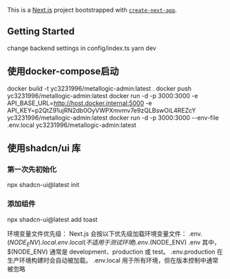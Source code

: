This is a [Next.js](https://nextjs.org/) project bootstrapped with [`create-next-app`](https://github.com/vercel/next.js/tree/canary/packages/create-next-app).

## Getting Started
change backend settings in config/index.ts
yarn dev

## 使用docker-compose启动
docker build -t yc3231996/metallogic-admin:latest .
docker push yc3231996/metallogic-admin:latest
docker run -d -p 3000:3000 -e API_BASE_URL=http://host.docker.internal:5000 -e API_KEY=p2QtZ91ujRN2db0OyVWPXmvmv7e9zQLBswOiL4REZcY yc3231996/metallogic-admin:latest
docker run -d -p 3000:3000 --env-file .env.local yc3231996/metallogic-admin:latest


## 使用shadcn/ui 库
### 第一次先初始化
npx shadcn-ui@latest init
### 添加组件
npx shadcn-ui@latest add toast



环境变量文件优先级：
Next.js 会按以下优先级加载环境变量文件：
.env.$(NODE_ENV).local
.env.local (不适用于测试环境)
.env.$(NODE_ENV)
.env
其中，$(NODE_ENV) 通常是 development、production 或 test。
.env.production 在生产环境构建时会自动被加载。
.env.local 用于所有环境，但在版本控制中通常被忽略
